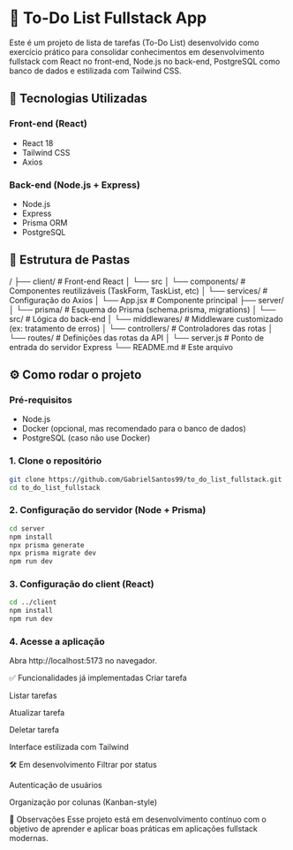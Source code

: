 # 📝 To-Do List Fullstack App

Este é um projeto de lista de tarefas (To-Do List) desenvolvido como exercício prático para consolidar conhecimentos em desenvolvimento fullstack com React no front-end, Node.js no back-end, PostgreSQL como banco de dados e estilizada com Tailwind CSS.

## 🚀 Tecnologias Utilizadas

### Front-end (React)
- React 18
- Tailwind CSS
- Axios

### Back-end (Node.js + Express)
- Node.js
- Express
- Prisma ORM
- PostgreSQL

## 📁 Estrutura de Pastas

/
├── client/ # Front-end React
│ └── src
│   └── components/ # Componentes reutilizáveis (TaskForm, TaskList, etc)
│   └── services/ # Configuração do Axios
│   └── App.jsx # Componente principal
├── server/
│ └── prisma/ # Esquema do Prisma (schema.prisma, migrations)
│ └── src/ # Lógica do back-end
│ └── middlewares/ # Middleware customizado (ex: tratamento de erros)
│ └── controllers/ # Controladores das rotas
│ └── routes/ # Definições das rotas da API
│ └── server.js # Ponto de entrada do servidor Express
└── README.md # Este arquivo


## ⚙️ Como rodar o projeto

### Pré-requisitos
- Node.js
- Docker (opcional, mas recomendado para o banco de dados)
- PostgreSQL (caso não use Docker)

### 1. Clone o repositório
```bash
git clone https://github.com/GabrielSantos99/to_do_list_fullstack.git
cd to_do_list_fullstack
```

### 2. Configuração do servidor (Node + Prisma)
```bash
cd server
npm install
npx prisma generate
npx prisma migrate dev
npm run dev
```

### 3. Configuração do client (React)
```bash
cd ../client
npm install
npm run dev
```

### 4. Acesse a aplicação
Abra http://localhost:5173 no navegador.

✅ Funcionalidades já implementadas
Criar tarefa

Listar tarefas

Atualizar tarefa

Deletar tarefa

Interface estilizada com Tailwind

🛠️ Em desenvolvimento
Filtrar por status

Autenticação de usuários

Organização por colunas (Kanban-style)

📌 Observações
Esse projeto está em desenvolvimento contínuo com o objetivo de aprender e aplicar boas práticas em aplicações fullstack modernas.